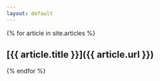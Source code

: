 ```yaml
---
layout: default
---
```



{% for article in site.articles %}

## [{{ article.title }}]({{ article.url }})
{% endfor %}
